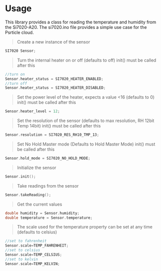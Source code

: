 # Usage

This library provides a class for reading the temperature and humidity from the Si7020-A20. The si7020.ino file provides a simple use case for the Psrticle cloud.

>Create a new instance of the sensor
```cpp
SI7020 Sensor;
```

>Turn the internal heater on or off (defaults to off)
>init() must be called after this
```cpp
//turn on
Sensor.heater_status = SI7020_HEATER_ENABLED;
//turn off
Sensor.heater_status = SI7020_HEATER_DISABLED;
```

>Set the power level of the heater, expects a value <16 (defaults to 0)
>init() must be called after this
```cpp
Sensor.heater_level = 12;
```

>Set the resolution of the sensor (defaults to max resolution, RH 12bit Temp 14bit)
>init() must be called after this
```cpp
Sensor.resolution = SI7020_RES_RH10_TMP_13;
```

>Set No Hold Master mode (Defaults to Hold Master Mode)
>init() must be called after this
```cpp
Sensor.hold_mode = SI7020_NO_HOLD_MODE;
```

>Initialize the sensor
```cpp
Sensor.init();
```

>Take readings from the sensor
```cpp
Sensor.takeReading();
```

>Get the current values
```cpp
double humidity = Sensor.humidity;
double temperature = Sensor.temperature;
```

>The scale used for the temperature property can be set at any time (defaults to celsius)
```cpp
//set to fahrenheit
Sensor.scale=TEMP_FAHRENHEIT;
//set to celsius
Sensor.scale=TEMP_CELSIUS;
//set to kelvin
Sensor.scale=TEMP_KELVIN;
